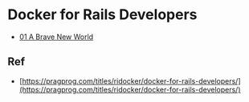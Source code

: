 # Docker for Rails Developers

* [01 A Brave New World](./01)


## Ref

* [https://pragprog.com/titles/ridocker/docker-for-rails-developers/](https://pragprog.com/titles/ridocker/docker-for-rails-developers/)